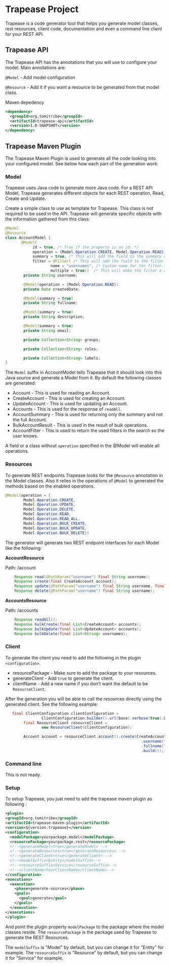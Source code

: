 # Trapease Project

Trapease is a code generator tool that helps you generate model classes, rest resources, client code, documentation and 
even a command line client for your REST API.

## Trapease API

The Trapease API has the annotations that you will use to configure your model.
Main annotations are:

```@Model```  - Add model configuration

```@Resource```  - Add it if you want a resource to be generated from that model class.

Maven depedency
```xml
<dependency>
  <groupId>org.tomitribe</groupId>
  <artifactId>trapease-api</artifactId>
  <version>1.0-SNAPSHOT</version>
</dependency>
```

## Trapease Maven Plugin
The Trapease Maven Plugin is used to generate all the code looking into your configured model. See below how each part of the generation work:

### Model

Trapease uses Java code to generate more Java code. For a REST API Model, Trapease generates different objects for each 
REST operation, Read, Create and Update.

Create a simple class to use as template for Trapease. This class is not required to be used in the API. Trapease will 
generate specific objects with the information gathered from this class: 

```java
@Model
@Resource
class AccountModel {
       @Model(
            id = true, /* True if the property is an id. */
            operation = {Model.Operation.CREATE, Model.Operation.READ}, /* You can control the generation this in a class or field. A field marked with ```Model.Operation.READ``` will only be generated for the Read version of the class.*/
            summary = true, /* This will add the field to the summary class. This class will only be created if at least one field is summary. */
            filter = @Filter( /* This will add the field to the filter class. This class will only be created if at least one field is filter.*/
                    name = "usernames", /* Custom name for the filter.*/
                    multiple = true))  /* This will make the filter a collection. */
        private String username;

        @Model(operation = {Model.Operation.READ})
        private Date createdDate;

        @Model(summary = true)
        private String fullname;

        @Model(summary = true)
        private String description;

        @Model(summary = true)
        private String email;

        private Collection<String> groups;

        private Collection<String> roles;

        private Collection<String> labels;
}
``` 

The ```Model``` suffix in AccountModel tells Trapease that it should look into this Java source and generate a Model from it. By default the following classes are generated:

* Account - This is used for reading an Account.
* CreateAccount - This is used for creating an Account.
* UpdateAccount - This is used for updating an Account.
* Accounts - This is used for the response of ```readAll```.
* AccountSummary - This is used for returning only the summary and not the full Account.
* BulkAccountResult - This is used in the result of bulk operations.
* AccountFilter - This is used to return the used filters in the search so the user knows.

A field or a class without ```operation``` specified in the @Model will enable all operations.

### Resources

To generate REST endpoints Trapease looks for the ```@Resource``` annotation in the Model classes. Also it relies in the operations of ```@Model``` to generated the methods based on the enabled operations.
```java
@Model(operation = {
        Model.Operation.CREATE,
        Model.Operation.UPDATE,
        Model.Operation.DELETE,
        Model.Operation.READ,
        Model.Operation.READ_ALL,
        Model.Operation.BULK_CREATE,
        Model.Operation.BULK_UPDATE,
        Model.Operation.BULK_DELETE})
```

The generator will generate two REST endpoint interfaces for each Model like the following:

**AccountResource**

Path: /account
```java
    Response read(@PathParam("username") final String username);
    Response create(final CreateAccount account);
    Response update(@PathParam("username") final String username, final UpdateAccount account);
    Response delete(@PathParam("username") final String username);
```

**AccountsResource**

 Path: /accounts
```java
    Response readAll();
    Response bulkCreate(final List<CreateAccount> accounts);
    Response bulkUpdate(final List<UpdateAccount> accounts);
    Response bulkDelete(final List<String> usernames);
```


### Client
To generate the client you need to add the following in the plugin ```<configuration>```.

* resourcePackage - Make sure to add the package to your resources.
* generateClient - Add ```true``` to generate the client.
* clientName - Add a new name if you don't want the default to be ```ResourceClient```.

After the generation you will be able to call the resources directly using the generated client. See the following example:

```java
   final ClientConfiguration clientConfiguration =
                ClientConfiguration.builder().url(base).verbose(true).build();
        final ResourceClient resourceClient =
                new ResourceClient(clientConfiguration);

        Account account = resourceClient.account().create(CreateAccount.builder()
                                                            .username("naruto")
                                                            .fullname("Naruto")
                                                            .build());
```

### Command line

This is not ready.

### Setup

To setup Trapease, you just need to add the trapease maven plugin as following :

```xml
<plugin>
<groupId>org.tomitribe</groupId>
<artifactId>trapease-maven-plugin</artifactId>
<version>${version.trapease}</version>
<configuration>
  <modelPackage>yourpackage.model</modelPackage>
  <resourcePackage>yourpackage.rest</resourcePackage>
  <!--<generateModel>true</generateModel> -->
  <!--<generateResources>true</generateResources> -->
  <!--<generateClient>true</generateClient> -->
  <!--<modelSuffix>Entity</modelSuffix>-->
  <!--<resourceSuffix>Service</resourceSuffix>-->
  <!--<clientName>YourClientName</clientName>-->
</configuration>
<executions>
  <execution>
    <phase>generate-sources</phase>
    <goals>
      <goal>generate</goal>
    </goals>
  </execution>
</executions>
</plugin>
``` 

And point the plugin property ```modelPackage``` to the package where the model classes reside. The 
```resourcePackage``` is the package used by Trapease to generate the REST Resources.

The ```modelSuffix``` is "<class-name>Model" by default, but you can change it for "<class-name>Entity" for example.
The ```resourceSuffix``` is "<class-name>Resource" by default, but you can change it for "<class-name>Service" for example.




